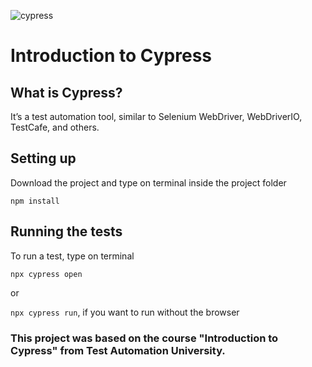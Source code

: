 ![cypress](https://res-4.cloudinary.com/crunchbase-production/image/upload/c_lpad,h_256,w_256,f_auto,q_auto:eco/v1465236899/wigflggf5raplbxjpcnl.png)

# Introduction to Cypress

## What is Cypress?
It’s a test automation tool, similar to Selenium WebDriver, WebDriverIO, TestCafe, and others.

## Setting up
Download the project and type on terminal inside the project folder

`npm install`

## Running the tests
To run a test, type on terminal
 
 `npx cypress open` 
 
 or 
 
 `npx cypress run`, if you want to run without the browser
 
 
 
 
 ### This project was based on the course "Introduction to Cypress" from Test Automation University. 
